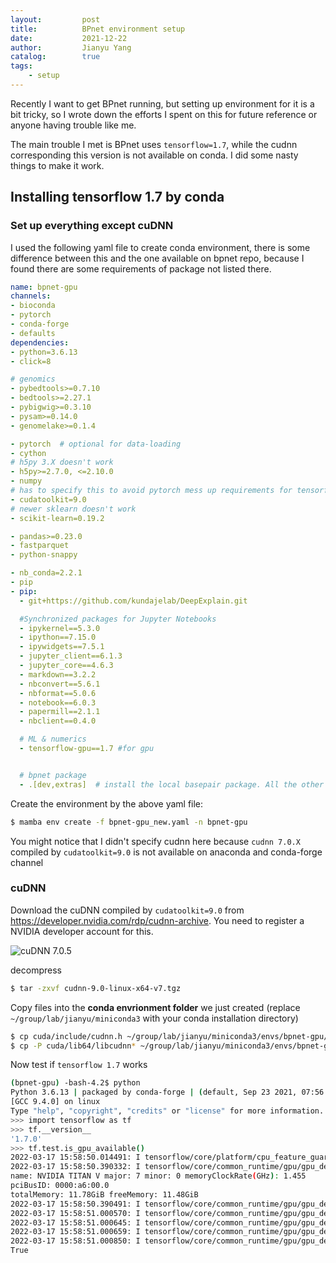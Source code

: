 ```yaml
---
layout:         post
title:          BPnet environment setup
date:           2021-12-22
author:         Jianyu Yang
catalog:        true
tags:
    - setup
---
```


Recently I want to get BPnet running, but setting up environment for it is a bit tricky, so I wrote down the efforts I spent on this for future reference or anyone having trouble like me.

The main trouble I met is BPnet uses `tensorflow=1.7`, while the cudnn corresponding this version is not available on conda. I did some nasty things to make it work.

## Installing tensorflow 1.7 by conda

### Set up everything except cuDNN

I used the following yaml file to create conda environment, there is some difference between this and the one available on bpnet repo, because I found there are some requirements of package not listed there.

```yaml
name: bpnet-gpu
channels:
- bioconda
- pytorch
- conda-forge
- defaults
dependencies:
- python=3.6.13
- click=8

# genomics
- pybedtools>=0.7.10
- bedtools>=2.27.1
- pybigwig>=0.3.10
- pysam>=0.14.0
- genomelake>=0.1.4

- pytorch  # optional for data-loading
- cython
# h5py 3.X doesn't work
- h5py>=2.7.0, <=2.10.0
- numpy
# has to specify this to avoid pytorch mess up requirements for tensorflow
- cudatoolkit=9.0
# newer sklearn doesn't work
- scikit-learn=0.19.2

- pandas>=0.23.0
- fastparquet
- python-snappy

- nb_conda=2.2.1
- pip
- pip:
  - git+https://github.com/kundajelab/DeepExplain.git

  #Synchronized packages for Jupyter Notebooks
  - ipykernel==5.3.0
  - ipython==7.15.0
  - ipywidgets==7.5.1
  - jupyter_client==6.1.3
  - jupyter_core==4.6.3
  - markdown==3.2.2
  - nbconvert==5.6.1
  - nbformat==5.0.6
  - notebook==6.0.3
  - papermill==2.1.1
  - nbclient==0.4.0

  # ML & numerics
  - tensorflow-gpu==1.7 #for gpu


  # bpnet package
  - .[dev,extras]  # install the local basepair package. All the other required pip packages are specified in the setup.py
```

Create the environment by the above yaml file:

```bash
$ mamba env create -f bpnet-gpu_new.yaml -n bpnet-gpu
```

You might notice that I didn't specify cudnn here because `cudnn 7.0.X` compiled by `cudatoolkit=9.0` is not available on anaconda and conda-forge channel

### cuDNN

Download the cuDNN compiled by `cudatoolkit=9.0` from https://developer.nvidia.com/rdp/cudnn-archive. You need to register a NVIDIA developer account for this.

![cuDNN 7.0.5](img/cudnn_version.png)

decompress

```bash
$ tar -zxvf cudnn-9.0-linux-x64-v7.tgz
```

Copy files into the **conda envrionment folder** we just created (replace `~/group/lab/jianyu/miniconda3` with your conda installation directory)

```bash
$ cp cuda/include/cudnn.h ~/group/lab/jianyu/miniconda3/envs/bpnet-gpu/include/
$ cp -P cuda/lib64/libcudnn* ~/group/lab/jianyu/miniconda3/envs/bpnet-gpu/lib/
```

Now test if `tensorflow 1.7` works

```bash
(bpnet-gpu) -bash-4.2$ python
Python 3.6.13 | packaged by conda-forge | (default, Sep 23 2021, 07:56:31) 
[GCC 9.4.0] on linux
Type "help", "copyright", "credits" or "license" for more information.
>>> import tensorflow as tf
>>> tf.__version__
'1.7.0'
>>> tf.test.is_gpu_available()
2022-03-17 15:58:50.014491: I tensorflow/core/platform/cpu_feature_guard.cc:140] Your CPU supports instructions that this TensorFlow binary was not compiled to use: AVX2 AVX512F FMA
2022-03-17 15:58:50.390332: I tensorflow/core/common_runtime/gpu/gpu_device.cc:1344] Found device 0 with properties: 
name: NVIDIA TITAN V major: 7 minor: 0 memoryClockRate(GHz): 1.455
pciBusID: 0000:a6:00.0
totalMemory: 11.78GiB freeMemory: 11.48GiB
2022-03-17 15:58:50.390491: I tensorflow/core/common_runtime/gpu/gpu_device.cc:1423] Adding visible gpu devices: 0
2022-03-17 15:58:51.000570: I tensorflow/core/common_runtime/gpu/gpu_device.cc:911] Device interconnect StreamExecutor with strength 1 edge matrix:
2022-03-17 15:58:51.000645: I tensorflow/core/common_runtime/gpu/gpu_device.cc:917]      0 
2022-03-17 15:58:51.000659: I tensorflow/core/common_runtime/gpu/gpu_device.cc:930] 0:   N 
2022-03-17 15:58:51.000850: I tensorflow/core/common_runtime/gpu/gpu_device.cc:1041] Created TensorFlow device (/device:GPU:0 with 11103 MB memory) -> physical GPU (device: 0, name: NVIDIA TITAN V, pci bus id: 0000:a6:00.0, compute capability: 7.0)
True
```